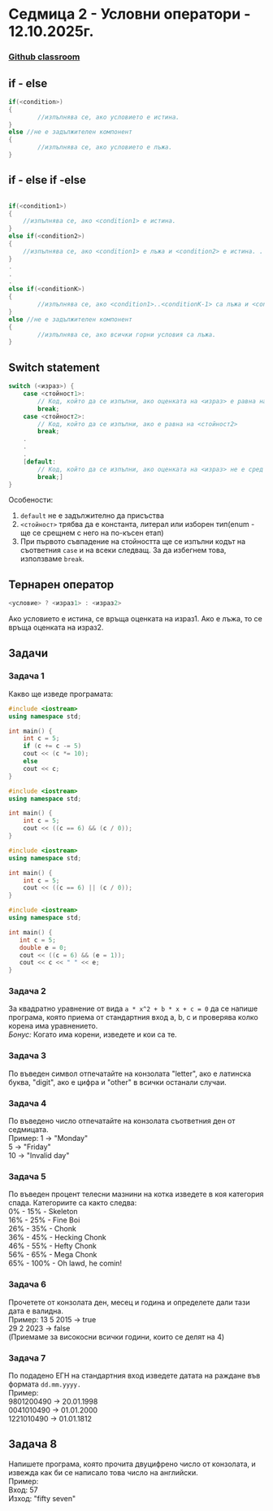 # Седмица 2 - Условни оператори - 12.10.2025г.

### [Github classroom](https://classroom.github.com/a/841ML93L)

## if - else

```c++
if(<condition>)
{
		//изпълнява се, ако условието е истина. 
}
else //не е задължителен компонент
{
		//изпълнява се, ако условието е лъжа. 
}
```

## if - else if -else

```c++

if(<condition1>)
{
	//изпълнява се, ако <condition1> е истина. 
}
else if(<condition2>)
{
	//изпълнява се, ако <condition1> е лъжа и <condition2> е истина. . 
}
.
.
.
else if(<conditionK>)
{
		//изпълнява се, ако <condition1>..<conditionK-1> са лъжа и <conditionК> е истина. . 
}
else //не е задължителен компонент
{
		//изпълнява се, ако всички горни условия са лъжа. 
}
```

## Switch statement

```c++
switch (<израз>) {
    case <стойност1>:
        // Код, който да се изпълни, ако оценката на <израз> е равна на <стойност1>
        break;
    case <стойност2>:
        // Код, който да се изпълни, ако е равна на <стойност2>
        break;
    .
    .
    .
    [default:
        // Код, който да се изпълни, ако оценката на <израз> не е сред никоя от изредените стойности
        break;]
}
```
Особености:  
1. `default` не е задължително да присъства
2. `<стойност>` трябва да е константа, литерал или изборен тип(enum - 
ще се срещнем с него на по-късен етап)
3. При първото съвпадение на стойността ще се изпълни кодът на съответния `case` и на всеки следващ. За да избегнем това, използваме `break`.

## Тернарен оператор

```c++
<условие> ? <израз1> : <израз2>
```
Ако условието е истина, се връща оценката на израз1.
Ако е лъжа, то се връща оценката на израз2.


## Задачи

### Задача 1
Какво ще изведе програмата:
```c++
#include <iostream>
using namespace std;

int main() {
    int c = 5;
    if (c += c -= 5)
    cout << (c *= 10);
    else
    cout << c;
}
```

```c++
#include <iostream>
using namespace std;

int main() {
    int c = 5;
    cout << ((c == 6) && (c / 0));
}
```

```c++
#include <iostream>
using namespace std;

int main() {
    int c = 5;
    cout << ((c == 6) || (c / 0));
}
```

```c++
#include <iostream>
using namespace std;

int main() {
   int c = 5;
   double e = 0;
   cout << ((c = 6) && (e = 1));
   cout << c << " " << e;
}
```

### Задача 2
За квадратно уравнение от вида `a * x^2 + b * x + c = 0` да се напише програма, която приема от стандартния вход a, b, c и проверява колко корена има уравнението.   
*Бонус:* Когато има корени, изведете и кои са те. 

### Задача 3
По въведен символ отпечатайте на конзолата "letter", ако е латинска буква, "digit", ако е цифра и "оther" в всички останали случаи.

### Задача 4
По въведено число отпечатайте на конзолата съответния ден от седмицата.  
Пример: 1 -> "Monday"  
5 -> "Friday"   
10 -> "Invalid day"

### Задача 5
По въведен процент телесни мазнини на котка изведете в коя категория спадa. Категориите са както следва:  
0% - 15% - Skeleton  
16% - 25% - Fine Boi  
26% - 35% - Chonk  
36% - 45% - Hecking Chonk  
46% - 55% - Hefty Chonk  
56% - 65% - Mega Chonk  
65% - 100% - Oh lawd, he comin!  

### Задача 6
Прочетете от конзолата ден, месец и година и определете дали тази дата е валидна.  
Пример: 13 5 2015 -> true  
29 2 2023 -> false  
(Приемаме за високосни всички години, които се делят на 4)

### Задача 7
По подадено ЕГН на стандартния вход изведете датата на раждане във формата `dd.mm.yyyy.`   
Пример:     
9801200490 -> 20.01.1998      
0041010490 -> 01.01.2000    
1221010490 -> 01.01.1812    

## Задача 8
Напишете програма, която прочита двуцифрено число от конзолата, и извежда как би се написало това число на английски.    
Пример:    
Вход: 57    
Изход: "fifty seven"    
